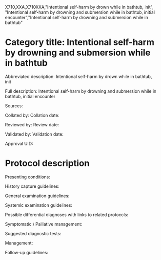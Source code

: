 X710,XXA,X710XXA,"Intentional self-harm by drown while in bathtub, init", "Intentional self-harm by drowning and submersion while in bathtub, initial encounter","Intentional self-harm by drowning and submersion while in bathtub"
# Category title: Intentional self-harm by drowning and submersion while in bathtub

Abbreviated description: Intentional self-harm by drown while in bathtub, init

Full description: Intentional self-harm by drowning and submersion while in bathtub, initial encounter

Sources:

Collated by:
Collation date:

Reviewed by:
Review date:

Validated by:
Validation date:

Approval UID:

# Protocol description

Presenting conditions:

History capture guidelines:

General examination guidelines:

Systemic examination guidelines:

Possible differential diagnoses with links to related protocols:

Symptomatic / Palliative management:

Suggested diagnostic tests:

Management:

Follow-up guidelines:
